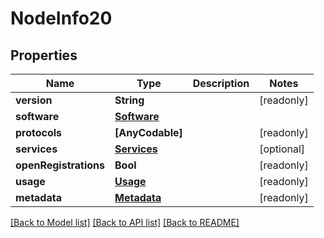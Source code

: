 # NodeInfo20

## Properties
Name | Type | Description | Notes
------------ | ------------- | ------------- | -------------
**version** | **String** |  | [readonly] 
**software** | [**Software**](Software.md) |  | 
**protocols** | **[AnyCodable]** |  | [readonly] 
**services** | [**Services**](Services.md) |  | [optional] 
**openRegistrations** | **Bool** |  | [readonly] 
**usage** | [**Usage**](Usage.md) |  | [readonly] 
**metadata** | [**Metadata**](Metadata.md) |  | [readonly] 

[[Back to Model list]](../README.md#documentation-for-models) [[Back to API list]](../README.md#documentation-for-api-endpoints) [[Back to README]](../README.md)


